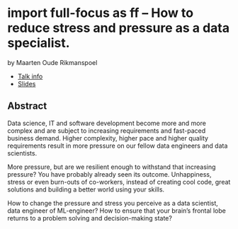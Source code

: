 # import full-focus as ff – How to reduce stress and pressure as a data specialist.
by Maarten Oude Rikmanspoel
* [Talk info](https://amsterdam2023.pydata.org/cfp/talk/DK83DT/)
* [Slides](./slides.pdf)

## Abstract
Data science, IT and software development become more and more complex and are subject to increasing requirements and fast-paced business demand. Higher complexity, higher pace and higher quality requirements result in more pressure on our fellow data engineers and data scientists. 

More pressure, but are we resilient enough to withstand that increasing pressure? You have probably already seen its outcome. Unhappiness, stress or even burn-outs of co-workers, instead of creating cool code, great solutions and building a better world using your skills.

How to change the pressure and stress you perceive as a data scientist, data engineer of ML-engineer? How to ensure that your brain’s frontal lobe returns to a problem solving and decision-making state?
